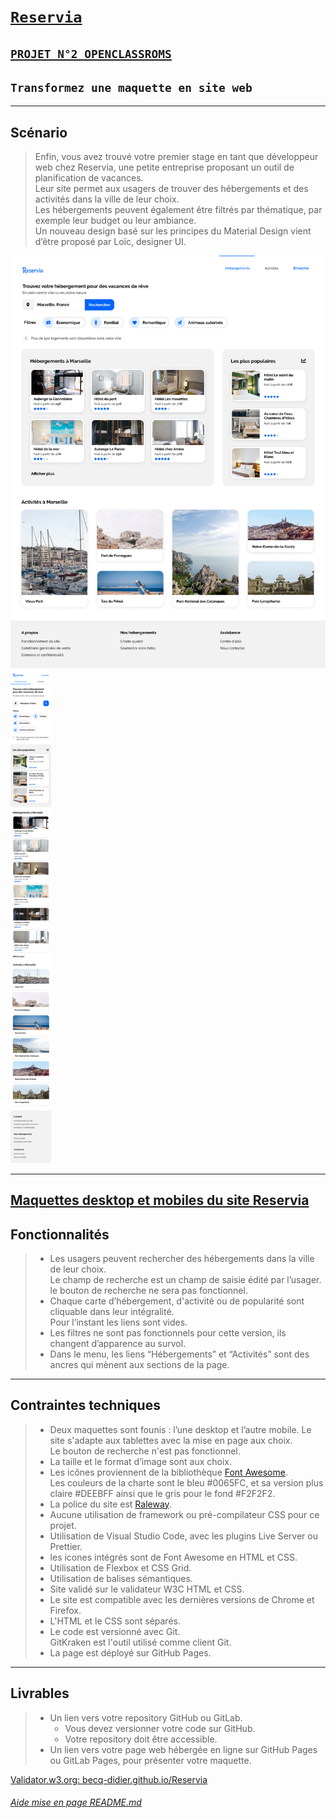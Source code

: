 # [`Reservia`](https://github.com/becq-didier/Reservia)
## [`PROJET N°2 OPENCLASSROMS`](https://openclassrooms.com)
## `Transformez une maquette en site web`
-----------------
## __Scénario__

> Enfin, vous avez trouvé votre premier stage en tant que développeur web chez Reservia, une petite entreprise proposant un outil de planification de vacances.\
Leur site permet aux usagers de trouver des hébergements et des activités dans la ville de leur choix.\
Les hébergements peuvent également être filtrés par thématique, par exemple leur budget ou leur ambiance.\
Un nouveau design basé sur les principes du Material Design vient d’être proposé par Loïc, designer UI.

<p float="left">
  <img src="images\Docs-Projet2-Reservia\Desktop.png" width="600" />
  <img src="images\Docs-Projet2-Reservia\iPhone8.png" width="64.7" />
</p>

-----------------
[Maquettes desktop et mobiles du site Reservia](images\Docs-Projet2-Reservia\images.zip)
-----------------
## __Fonctionnalités__
>* Les usagers peuvent rechercher des hébergements dans la ville de leur choix.\
Le champ de recherche est un champ de saisie édité par l’usager.\
le bouton de recherche ne sera pas fonctionnel.
>* Chaque carte d’hébergement, d'activité ou de popularité sont cliquable dans leur intégralité.\
Pour l’instant les liens sont vides.
>* Les filtres ne sont pas fonctionnels pour cette version, ils changent d’apparence au survol.
>* Dans le menu, les liens “Hébergements” et “Activités” sont des ancres qui mènent aux sections de la page.
-----------------
##  __Contraintes techniques__
>* Deux maquettes sont founis : l’une desktop et l’autre mobile. Le site s'adapte aux tablettes avec la mise en page aux choix.\
Le bouton de recherche n'est pas fonctionnel.
>* La taille et le format d’image sont aux choix.
>* Les icônes proviennent de la bibliothèque [Font Awesome](https://fontawesome.com/).\
Les couleurs de la charte sont le bleu #0065FC, et sa version plus claire #DEEBFF ainsi que le gris pour le fond #F2F2F2.
>* La police du site est [Raleway](https://fonts.google.com/specimen/Raleway).
>* Aucune utilisation de framework ou pré-compilateur CSS pour ce projet.
>* Utilisation de Visual Studio Code, avec les plugins Live Server ou Prettier.
>* les icones intégrés sont de Font Awesome en HTML et CSS.
>* Utilisation de Flexbox et CSS Grid.
>* Utilisation de balises sémantiques.
>* Site validé sur le validateur W3C HTML et CSS.
>* Le site est compatible avec les dernières versions de Chrome et Firefox.
>* L'HTML et le CSS sont séparés.
>* Le code est versionné avec Git.\
GitKraken est l'outil utilisé comme client Git.
>* La page est déployé sur GitHub Pages.
-----------------
## __Livrables__
>* Un lien vers votre repository GitHub ou GitLab. 
>    * Vous devez versionner votre code sur GitHub.
>    * Votre repository doit être accessible.
>* Un lien vers votre page web hébergée en ligne sur GitHub Pages ou GitLab Pages, pour présenter votre maquette. 

[Validator.w3.org: becq-didier.github.io/Reservia](https://validator.w3.org/nu/?doc=https%3A%2F%2Fbecq-didier.github.io%2FReservia%2F)

###### [Aide mise en page README.md](https://github.com/Simplonline-foad/utiliser-markdown/blob/master/README.md)